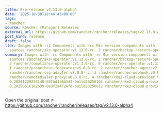```yaml
---
title: Pre-release v2.13.0-alpha4
date: '2025-10-30T18:46:43+00:00'
tags:
- rancher
source: Rancher (Manager) Releases
external_url: https://github.com/rancher/rancher/releases/tag/v2.13.0-alpha4
post_kind: release
draft: false
tldr: Images with -rc Components with -rc Min version components with -rc Chart/KDM
  sources rancher/aks-operator:v1.13.0-rc. 2 rancher/backup-restore-operator:v9.0.0-rc.
summary: Images with -rc Components with -rc Min version components with -rc Chart/KDM
  sources rancher/aks-operator:v1.13.0-rc. 2 rancher/backup-restore-operator:v9.0.0-rc.
  2 rancher/compliance-operator:v1.3.0-rc. 6 rancher/eks-operator:v1.13.0-rc. 1 rancher/gke-operator:v1.13.0-rc.
  1 rancher/prometheus-federator:v5.0.0-rc. 2 rancher/rancher-agent:v2.13.0-alpha4
  rancher/rancher-csp-adapter:v8.0.0-rc. 3 rancher/rancher-webhook:v0.9.0-rc. 11 rancher/rancher:v2.13.0-alpha4
  rancher/remotedialer-proxy:v0.6.0-rc. 4 rancher/rke2-cloud-provider:v1.32.0-rc3.
  0.20241220224140-68fbd1a6b543-build20250101 rancher/rke2-cloud-provider:v1.32.5-rc1.
  0.20250516182639-8e8f2a4726fd-build20250612 rancher/rke2-cloud-provider:v1.32.8-rc1.
---
```

Open the original post ↗ https://github.com/rancher/rancher/releases/tag/v2.13.0-alpha4
